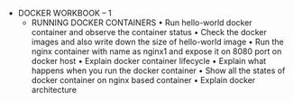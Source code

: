 * DOCKER WORKBOOK – 1
    * RUNNING DOCKER CONTAINERS
        • Run hello-world docker container and observe the container status
        • Check the docker images and also write down the size of hello-world image
        • Run the nginx container with name as nginx1 and expose it on 8080 port on docker host
        • Explain docker container lifecycle
        • Explain what happens when you run the docker container
        • Show all the states of docker container on nginx based container
        • Explain docker architecture